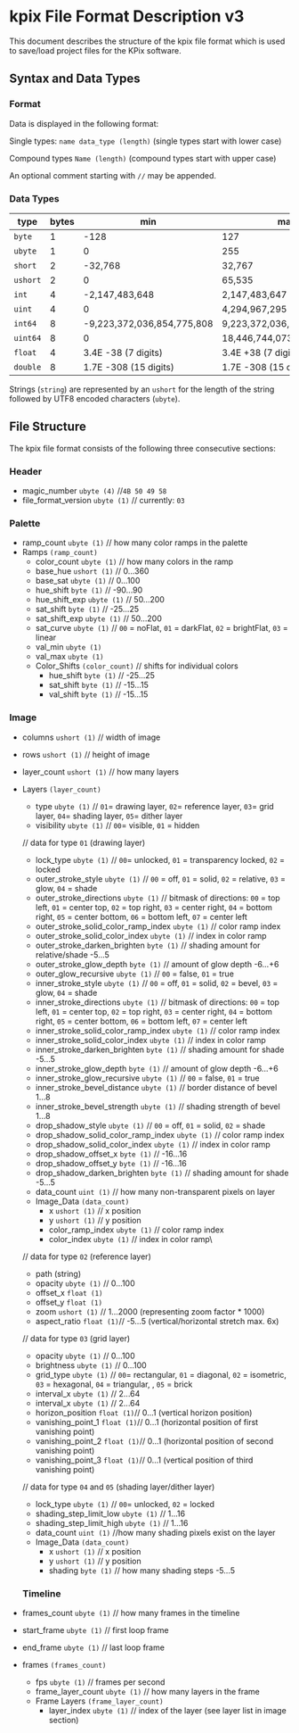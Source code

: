 # kpix File Format Description v3

This document describes the structure of the kpix file format which is used to save/load project files for the KPix software.

## Syntax and Data Types
### Format
Data is displayed in the following format:

Single types: ``name data_type (length)`` (single types start with lower case)

Compound types ``Name (length)`` (compound types start with upper case)

An optional comment starting with ``//`` may be appended. 

### Data Types

| type       | bytes | min                        | max                        |
|------------|-------|----------------------------|----------------------------|
| ``byte``   | 1     | -128                       | 127                        |
| ``ubyte``  | 1     | 0                          | 255                        |
| ``short``  | 2     | -32,768                    | 32,767                     |
| ``ushort`` | 2     | 0                          | 65,535                     |
| ``int``    | 4     | -2,147,483,648             | 2,147,483,647              |
| ``uint``   | 4     | 0                          | 4,294,967,295              |
| ``int64``  | 8     | -9,223,372,036,854,775,808 | 9,223,372,036,854,775,807  |
| ``uint64`` | 8     | 0                          | 18,446,744,073,709,551,615 |
| ``float``  | 4     | 3.4E -38 (7 digits)        | 3.4E +38 (7 digits)        |
| ``double`` | 8     | 1.7E -308 (15 digits)      | 1.7E -308 (15 digits)      |

Strings (``string``) are represented by an ``ushort`` for the length of the string followed by UTF8 encoded characters (``ubyte``). 

## File Structure

The kpix file format consists of the following three consecutive sections:

### Header
* magic_number ``ubyte (4)`` //``4B 50 49 58``
* file_format_version ``ubyte (1)`` // currently: ``03``

### Palette
* ramp_count ``ubyte (1)`` // how many color ramps in the palette
* Ramps ``(ramp_count)``
  * color_count ``ubyte (1)`` // how many colors in the ramp
  * base_hue ``ushort (1)`` // 0...360
  * base_sat ``ubyte (1)`` // 0...100
  * hue_shift ``byte (1)`` // -90...90
  * hue_shift_exp ``ubyte (1)`` // 50...200
  * sat_shift ``byte (1)`` // -25...25
  * sat_shift_exp ``ubyte (1)`` // 50...200
  * sat_curve ``ubyte (1)`` // ``00`` = noFlat, ``01`` = darkFlat, ``02`` = brightFlat, ``03`` = linear 
  * val_min ``ubyte (1)``
  * val_max ``ubyte (1)``
  * Color_Shifts ``(color_count)`` // shifts for individual colors
    * hue_shift ``byte (1)`` // -25...25
    * sat_shift ``byte (1)`` // -15...15
    * val_shift ``byte (1)`` // -15...15

### Image 
* columns ``ushort (1)`` // width of image
* rows ``ushort (1)`` // height of image
* layer_count ``ushort (1)`` // how many layers
* Layers ``(layer_count)``
  * type ``ubyte (1)`` // ``01``= drawing layer, ``02``= reference layer, ``03``= grid layer, ``04``= shading layer, ``05``= dither layer
  * visibility ``ubyte (1)`` // ``00``= visible, ``01`` = hidden

  // data for type ``01`` (drawing layer)  
  * lock_type ``ubyte (1)`` // ``00``= unlocked, ``01`` = transparency locked, ``02`` = locked
  * outer_stroke_style ``ubyte (1)`` // ``00`` = off, ``01`` = solid, ``02`` = relative, ``03`` = glow, ``04`` = shade
  * outer_stroke_directions ``ubyte (1)`` // bitmask of directions: ``00`` = top left, ``01`` = center top, ``02`` = top right, ``03`` = center right, ``04`` = bottom right, ``05`` = center bottom, ``06`` = bottom left, ``07`` = center left
  * outer_stroke_solid_color_ramp_index ``ubyte (1)`` // color ramp index
  * outer_stroke_solid_color_index ``ubyte (1)`` // index in color ramp
  * outer_stroke_darken_brighten ``byte (1)`` // shading amount for relative/shade -5...5
  * outer_stroke_glow_depth ``byte (1)`` // amount of glow depth -6...+6
  * outer_glow_recursive ``ubyte (1)`` // ``00`` = false, ``01`` = true
  * inner_stroke_style ``ubyte (1)`` // ``00`` = off, ``01`` = solid, ``02`` = bevel, ``03`` = glow, ``04`` = shade
  * inner_stroke_directions ``ubyte (1)`` // bitmask of directions: ``00`` = top left, ``01`` = center top, ``02`` = top right, ``03`` = center right, ``04`` = bottom right, ``05`` = center bottom, ``06`` = bottom left, ``07`` = center left
  * inner_stroke_solid_color_ramp_index ``ubyte (1)`` // color ramp index
  * inner_stroke_solid_color_index ``ubyte (1)`` // index in color ramp
  * inner_stroke_darken_brighten ``byte (1)`` // shading amount for shade -5...5
  * inner_stroke_glow_depth ``byte (1)`` // amount of glow depth -6...+6
  * inner_stroke_glow_recursive ``ubyte (1)`` // ``00`` = false, ``01`` = true
  * inner_stroke_bevel_distance ``ubyte (1)`` // border distance of bevel 1...8
  * inner_stroke_bevel_strength ``ubyte (1)`` // shading strength of bevel 1...8
  * drop_shadow_style ``ubyte (1)`` // ``00`` = off, ``01`` = solid, ``02`` = shade
  * drop_shadow_solid_color_ramp_index ``ubyte (1)`` // color ramp index
  * drop_shadow_solid_color_index ``ubyte (1)`` // index in color ramp
  * drop_shadow_offset_x ``byte (1)`` // -16...16
  * drop_shadow_offset_y ``byte (1)`` // -16...16
  * drop_shadow_darken_brighten ``byte (1)`` // shading amount for shade -5...5
  * data_count ``uint (1)`` // how many non-transparent pixels on layer
  * Image_Data ``(data_count)``
    * x ``ushort (1)`` // x position
    * y ``ushort (1)`` // y position
    * color_ramp_index ``ubyte (1)`` // color ramp index
    * color_index ``ubyte (1)`` // index in color ramp\
    
  // data for type ``02`` (reference layer)
  * path (string)  
  * opacity ``ubyte (1)`` // 0...100
  * offset_x ``float (1)``
  * offset_y ``float (1)``
  * zoom ``ushort (1)`` // 1...2000 (representing zoom factor * 1000)
  * aspect_ratio ``float (1)``// -5...5 (vertical/horizontal stretch max. 6x)

  // data for type ``03`` (grid layer)  
  * opacity ``ubyte (1)`` // 0...100
  * brightness ``ubyte (1)`` // 0...100
  * grid_type ``ubyte (1)`` // ``00``= rectangular, ``01`` = diagonal, ``02`` = isometric, ``03`` = hexagonal, ``04`` = triangular, , ``05`` = brick
  * interval_x ``ubyte (1)`` // 2...64
  * interval_x ``ubyte (1)`` // 2...64
  * horizon_position ``float (1)``// 0...1 (vertical horizon position)
  * vanishing_point_1 ``float (1)``// 0...1 (horizontal position of first vanishing point)
  * vanishing_point_2 ``float (1)``// 0...1 (horizontal position of second vanishing point)
  * vanishing_point_3 ``float (1)``// 0...1 (vertical position of third vanishing point)

  // data for type ``04`` and ``05`` (shading layer/dither layer)
  * lock_type ``ubyte (1)`` // ``00``= unlocked, ``02`` = locked
  * shading_step_limit_low ``ubyte (1)`` // 1...16
  * shading_step_limit_high ``ubyte (1)`` // 1...16
  * data_count ``uint (1)`` //how many shading pixels exist on the layer
  * Image_Data ``(data_count)``
    * x ``ushort (1)`` // x position
    * y ``ushort (1)`` // y position
    * shading ``byte (1)`` // how many shading steps -5...5
    
  ### Timeline
* frames_count ``ubyte (1)`` // how many frames in the timeline
* start_frame ``ubyte (1)`` // first loop frame
* end_frame ``ubyte (1)`` // last loop frame
* frames ``(frames_count)``
  * fps ``ubyte (1)`` // frames per second
  * frame_layer_count ``ubyte (1)`` // how many layers in the frame
  * Frame Layers ``(frame_layer_count)``
    * layer_index ``ubyte (1)`` // index of the layer (see layer list in image section)
  
  